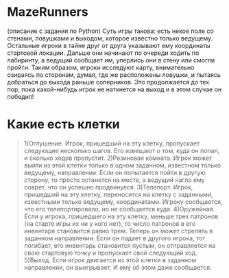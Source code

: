 # MazeRunners
(описание с задания по Python)
Суть игры такова: есть некое поле со стенами, ловушками и выходом, которое известно только ведущему. Остальные игроки в тайне друг от друга указывают ему координаты стартовой локации. Дальше они начинают по очереди ходить по лабиринту, а ведущий сообщает им, уперлись они в стену или смогли пройти. Таким образом, игроки исследуют карту, внимательно озираясь по сторонам, думая, где же расположены ловушки, и пытаясь добраться до выхода раньше соперников. Это продолжается до тех пор, пока какой-нибудь игрок не наткнется на выход и в этом случае он победил!
# Какие есть клетки
> 1)Оглушение.
Игрок, пришедший на эту клетку, пропускает следующие несколько шагов. Его извещают о том, куда он попал, и сколько ходов пропустит.
> 2)Резиновая комната.
Игрок может выйти из этой клетки только в одном заданном, известном только ведущему, направлении. Если он попытается пойти в другую сторону, то просто останется на месте, а ведущий нагло ему соврет, что он успешно продвинулся.
> 3)Телепорт.
Игрок, пришедший на эту клетку, переносится на клетку с заданными, известными только ведущему, координатами. Игроку сообщается, что его телепортировало, но не сообщается куда.
> 4)Оружейная. 
Если у игрока, пришедшего на эту клетку, меньше трех патронов (на старте игры их ни у кого нет), то число патронов в его инвентаре становится равно трем. Теперь он может стрелять в заданном направлении. Если он падает в другого игрока, тот погибает, его инвентарь становится пустым, он отправляется на свою стартовую точку и пропускает свой следующий ход.
> 5)Выход.
Если игрок двигается из этой клетки в заданном направлении, он выигрывает. И ему об этом даже сообщается.
